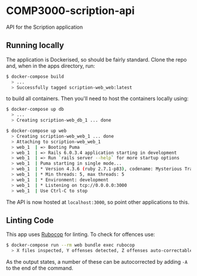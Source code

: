 # COMP3000-scription-api

API for the Scription application

## Running locally

The application is Dockerised, so should be fairly standard. Clone the repo and, when in the apps directory, run:

```bash
$ docker-compose build
  > ...
  > Successfully tagged scription-web_web:latest
```

to build all containers. Then you'll need to host the containers locally using:

```bash
$ docker-compose up db
  > ...
  > Creating scription-web_db_1 ... done

$ docker-compose up web
  > Creating scription-web_web_1 ... done
  > Attaching to scription-web_web_1
  > web_1  | => Booting Puma
  > web_1  | => Rails 6.0.3.4 application starting in development
  > web_1  | => Run `rails server --help` for more startup options
  > web_1  | Puma starting in single mode...
  > web_1  | * Version 4.3.6 (ruby 2.7.1-p83), codename: Mysterious Traveller
  > web_1  | * Min threads: 5, max threads: 5
  > web_1  | * Environment: development
  > web_1  | * Listening on tcp://0.0.0.0:3000
  > web_1  | Use Ctrl-C to stop
```

The API is now hosted at `localhost:3000`, so point other applications to this.

## Linting Code

This app uses [Rubocop](https://github.com/rubocop-hq/rubocop) for linting. To check for offences use:

```bash
$ docker-compose run --rm web bundle exec rubocop
  > X files inspected, Y offenses detected, Z offenses auto-correctable
```

As the output states, a number of these can be autocorrected by adding `-A` to the end of the command.
